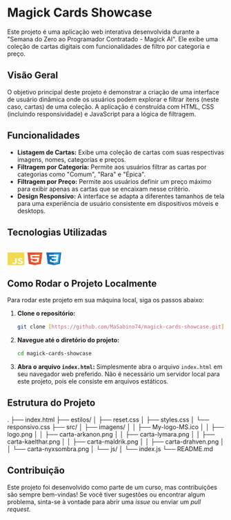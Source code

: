 # Magick Cards Showcase

Este projeto é uma aplicação web interativa desenvolvida durante a "Semana do Zero ao Programador Contratado - Magick AI". Ele exibe uma coleção de cartas digitais com funcionalidades de filtro por categoria e preço.

## Visão Geral

O objetivo principal deste projeto é demonstrar a criação de uma interface de usuário dinâmica onde os usuários podem explorar e filtrar itens (neste caso, cartas) de uma coleção. A aplicação é construída com HTML, CSS (incluindo responsividade) e JavaScript para a lógica de filtragem.

## Funcionalidades

* **Listagem de Cartas:** Exibe uma coleção de cartas com suas respectivas imagens, nomes, categorias e preços.
* **Filtragem por Categoria:** Permite aos usuários filtrar as cartas por categorias como "Comum", "Rara" e "Épica".
* **Filtragem por Preço:** Permite aos usuários definir um preço máximo para exibir apenas as cartas que se encaixam nesse critério.
* **Design Responsivo:** A interface se adapta a diferentes tamanhos de tela para uma experiência de usuário consistente em dispositivos móveis e desktops.

## Tecnologias Utilizadas

<div style="display: inline_block"><br>
  <img align="center" alt="Js" height="30" width="40" src="https://raw.githubusercontent.com/devicons/devicon/master/icons/javascript/javascript-plain.svg">
  <img align="center" alt="HTML" height="30" width="40" src="https://raw.githubusercontent.com/devicons/devicon/master/icons/html5/html5-original.svg">
  <img align="center" alt="CSS" height="30" width="40" src="https://raw.githubusercontent.com/devicons/devicon/master/icons/css3/css3-original.svg">
</div>


## Como Rodar o Projeto Localmente

Para rodar este projeto em sua máquina local, siga os passos abaixo:

1.  **Clone o repositório:**
    ```bash
    git clone [https://github.com/MaSabino74/magick-cards-showcase.git](https://github.com/MaSabino74/magick-cards-showcase.git)
    ```
2.  **Navegue até o diretório do projeto:**
    ```bash
    cd magick-cards-showcase
    ```
3.  **Abra o arquivo `index.html`:**
    Simplesmente abra o arquivo `index.html` em seu navegador web preferido. Não é necessário um servidor local para este projeto, pois ele consiste em arquivos estáticos.

## Estrutura do Projeto

.
├── index.html
├── estilos/
│   ├── reset.css
│   ├── styles.css
│   └── responsivo.css
├── src/
│   ├── imagens/
│   │   ├── My-logo-MS.ico
│   │   ├── logo.png
│   │   ├── carta-arkanon.png
│   │   ├── carta-lymara.png
│   │   ├── carta-kaelthar.png
│   │   ├── carta-maldrik.png
│   │   ├── carta-drahven.png
│   │   └── carta-nyxsombra.png
│   └── js/
│       └── index.js
└── README.md


## Contribuição

Este projeto foi desenvolvido como parte de um curso, mas contribuições são sempre bem-vindas! Se você tiver sugestões ou encontrar algum problema, sinta-se à vontade para abrir uma *issue* ou enviar um *pull request*.
